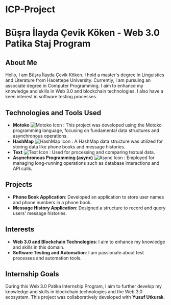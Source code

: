 # ICP-Project

# Büşra İlayda Çevik Köken - Web 3.0 Patika Staj Program

## About Me

Hello, I am Büşra İlayda Çevik Köken. I hold a master's degree in Linguistics and Literature from Hacettepe University. Currently, I am pursuing an associate degree in Computer Programming. I aim to enhance my knowledge and skills in Web 3.0 and blockchain technologies. I also have a keen interest in software testing processes.

## Technologies and Tools Used

- **Motoko** ![Motoko Icon](https://img.icons8.com/ios/24/000000/motoko.png) : This project was developed using the Motoko programming language, focusing on fundamental data structures and asynchronous operations.
- **HashMap** ![HashMap Icon](https://img.icons8.com/ios/24/000000/hash-map.png) : A HashMap data structure was utilized for storing data like phone books and message histories.
- **Text** ![Text Icon](https://img.icons8.com/ios/24/000000/text-file.png) : Used for processing and comparing textual data.
- **Asynchronous Programming (async)** ![Async Icon](https://img.icons8.com/ios/24/000000/async.png) : Employed for managing long-running operations such as database interactions and API calls.

## Projects

- **Phone Book Application**: Developed an application to store user names and phone numbers in a phone book.
- **Message History Application**: Designed a structure to record and query users' message histories.

## Interests

- **Web 3.0 and Blockchain Technologies**: I aim to enhance my knowledge and skills in this domain.
- **Software Testing and Automation**: I am passionate about test processes and automation tools.

## Internship Goals

During this Web 3.0 Patika Internship Program, I aim to further develop my knowledge and skills in blockchain technologies and the Web 3.0 ecosystem. This project was collaboratively developed with **Yusuf Utkurak**.



